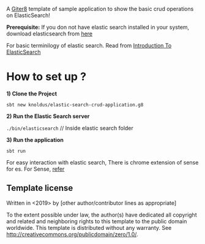 A [Giter8][g8] template of sample application to show the basic crud operations on ElasticSearch!

**Prerequisite:** If you don not have elastic search installed in your system, download elasticsearch from [here](https://artifacts.elastic.co/downloads/elasticsearch/elasticsearch-oss-7.0.0-linux-x86_64.tar.gz)

For basic terminilogy of elastic search. Read from [Introduction To ElasticSearch](https://blog.knoldus.com/introduction-to-elasticsearch)

# How to set up ?

**1) Clone the Project**

``sbt new knoldus/elastic-search-crud-application.g8``

**2) Run the Elastic Search server**

   ``./bin/elasticsearch`` // Inside elastic search folder
    
**3) Run the application**

   ``sbt run``
    
For easy interaction with elastic search, There is chrome extension of sense for es. For Sense, [refer](https://github.com/StephaneBour/sense-chrome)  

Template license
----------------
Written in <2019> by <Mahesh Chand>
[other author/contributor lines as appropriate]

To the extent possible under law, the author(s) have dedicated all copyright and related
and neighboring rights to this template to the public domain worldwide.
This template is distributed without any warranty. See <http://creativecommons.org/publicdomain/zero/1.0/>.

[g8]: http://www.foundweekends.org/giter8/
